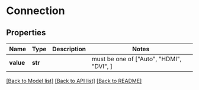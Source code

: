 # Connection


## Properties
Name | Type | Description | Notes
------------ | ------------- | ------------- | -------------
**value** | **str** |  |  must be one of ["Auto", "HDMI", "DVI", ]

[[Back to Model list]](../README.md#documentation-for-models) [[Back to API list]](../README.md#documentation-for-api-endpoints) [[Back to README]](../README.md)


